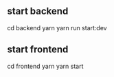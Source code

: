 ## start backend
cd backend
yarn
yarn run start:dev

## start frontend
cd frontend
yarn
yarn start

